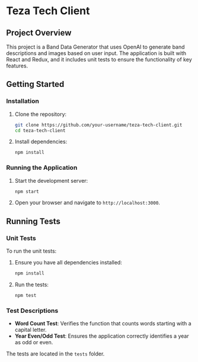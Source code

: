 # Teza Tech Client

## Project Overview

This project is a Band Data Generator that uses OpenAI to generate band descriptions and images based on user input. The application is built with React and Redux, and it includes unit tests to ensure the functionality of key features.

## Getting Started

### Installation

1. Clone the repository:
   ```bash
   git clone https://github.com/your-username/teza-tech-client.git
   cd teza-tech-client
   ```

2. Install dependencies:
   ```bash
   npm install
   ```

### Running the Application

1. Start the development server:
   ```bash
   npm start
   ```

2. Open your browser and navigate to `http://localhost:3000`.

## Running Tests

### Unit Tests

To run the unit tests:

1. Ensure you have all dependencies installed:
   ```bash
   npm install
   ```

2. Run the tests:
   ```bash
   npm test
   ```

### Test Descriptions

- **Word Count Test**: Verifies the function that counts words starting with a capital letter.
- **Year Even/Odd Test**: Ensures the application correctly identifies a year as odd or even.

The tests are located in the `tests` folder.

